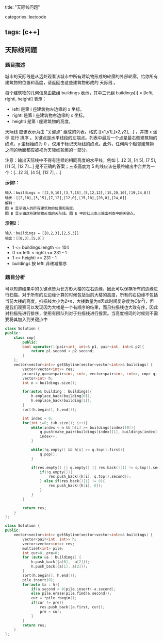 title: "天际线问题"

categories: leetcode

tags: [c++]
---
## 天际线问题
### 题目描述

城市的天际线是从远处观看该城市中所有建筑物形成的轮廓的外部轮廓。给你所有建筑物的位置和高度，请返回由这些建筑物形成的 天际线 。

每个建筑物的几何信息由数组 buildings 表示，其中三元组 buildings[i] = [lefti, righti, heighti] 表示：

* lefti 是第 i 座建筑物左边缘的 x 坐标。
* righti 是第 i 座建筑物右边缘的 x 坐标。
* heighti 是第 i 座建筑物的高度。

天际线 应该表示为由 “关键点” 组成的列表，格式 [[x1,y1],[x2,y2],...] ，并按 x 坐标 进行 排序 。关键点是水平线段的左端点。列表中最后一个点是最右侧建筑物的终点，y 坐标始终为 0 ，仅用于标记天际线的终点。此外，任何两个相邻建筑物之间的地面都应被视为天际线轮廓的一部分。

注意：输出天际线中不得有连续的相同高度的水平线。例如 [...[2 3], [4 5], [7 5], [11 5], [12 7]...] 是不正确的答案；三条高度为 5 的线应该在最终输出中合并为一个：[...[2 3], [4 5], [12 7], ...]

**示例1：**

~~~
输入：buildings = [[2,9,10],[3,7,15],[5,12,12],[15,20,10],[19,24,8]]
输出：[[2,10],[3,15],[7,12],[12,0],[15,10],[20,8],[24,0]]
解释：
图 A 显示输入的所有建筑物的位置和高度，
图 B 显示由这些建筑物形成的天际线。图 B 中的红点表示输出列表中的关键点。
~~~

**示例2：**

~~~
输入：buildings = [[0,2,3],[2,5,3]]
输出：[[0,3],[5,0]]
~~~

* 1 <= buildings.length <= 104
* 0 <= lefti < righti <= 231 - 1
* 1 <= heighti <= 231 - 1
* buildings 按 lefti 非递减排序

### 题目分析

可以知道结果中的关键点皆为长方形大楼的左右边缘，因此可以保存所有的边缘进行扫描，对于所有的左边缘计算的时候包括当前大楼的高度，所有的右边缘不包括当前大楼的高度，扫描线大小为*2\*n*，大楼数量为*n*因此时间复杂度为$O(n^2)$，但是我们观察可以发现因为大楼是一个有顺序的结果，而且扫描线也大致有序，因此对扫描先进行排序，使用有限队列对于扫描线进行搜索。当高度相同的时候则不需要将其加入到关键点中

~~~c++
class Solution {
public:
    class cmp{
        public:
        bool operator()(pair<int, int>& p1, pair<int, int>& p2){
            return p1.second < p2.second;
        }
    };
    vector<vector<int>> getSkyline(vector<vector<int>>& buildings) {
        vector<vector<int>> res;
        priority_queue<pair<int, int>, vector<pair<int, int>>, cmp> q;
        vector<int> h;
        int n = buildings.size();

        for(auto& building : buildings){
            h.emplace_back(building[0]);
            h.emplace_back(building[1]);
        }
        sort(h.begin(), h.end());

        int index = 0;
        for(int i=0; i<h.size(); i++){
            while(index < n && h[i] >= buildings[index][0]){
                q.push(make_pair(buildings[index][1], buildings[index][2]));
                index++;
            }

            while(!q.empty() && h[i] >= q.top().first){
                q.pop();
            }

            if(res.empty() || q.empty() || res.back()[1] != q.top().second){
                if(!q.empty()){
                    res.push_back({h[i], q.top().second});
                } else if(res.back()[1] != 0){
                    res.push_back({h[i], 0});
                }
            }
        }

        return res;
    }
};
~~~

~~~c++
class Solution {
public:
    vector<vector<int>> getSkyline(vector<vector<int>>& buildings) {
        vector<pair<int, int>> h;
        vector<vector<int>> res;
        multiset<int> pile;
        int cur=0, pre=0;
        for (auto &a : buildings) {
            h.push_back({a[0], -a[2]});
            h.push_back({a[1], a[2]});
        }
        sort(h.begin(), h.end());
        pile.insert(0);
        for(auto &a : h){
            if(a.second < 0)pile.insert(-a.second);
            else pile.erase(pile.find(a.second));
            cur = *pile.rbegin();
            if(cur != pre){
                res.push_back({a.first, cur});
                pre = cur;
            }
        }
        return res;
    }
};
~~~

